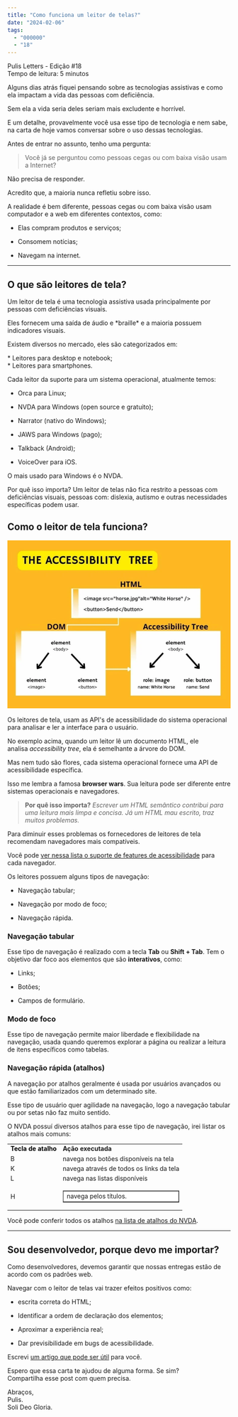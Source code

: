 ```yaml
---
title: "Como funciona um leitor de telas?"
date: "2024-02-06"
tags: 
  - "000000"
  - "18"
---
```


Pulis Letters - Edição #18  
Tempo de leitura: 5 minutos

Alguns dias atrás fiquei pensando sobre as tecnologias assistivas e como ela impactam a vida das pessoas com deficiência.

Sem ela a vida seria deles seriam mais excludente e horrível.

E um detalhe, provavelmente você usa esse tipo de tecnologia e nem sabe, na carta de hoje vamos conversar sobre o uso dessas tecnologias.

Antes de entrar no assunto, tenho uma pergunta:

> Você já se perguntou como pessoas cegas ou com baixa visão usam a Internet?

Não precisa de responder.

Acredito que, a maioria nunca refletiu sobre isso.

A realidade é bem diferente, pessoas cegas ou com baixa visão usam computador e a web em diferentes contextos, como:

- Elas compram produtos e serviços;

- Consomem notícias;

- Navegam na internet.

* * *

## O que são leitores de tela?

Um leitor de tela é uma tecnologia assistiva usada principalmente por pessoas com deficiências visuais.

Eles fornecem uma saída de áudio e \*braille\* e a maioria possuem indicadores visuais.

Existem diversos no mercado, eles são categorizados em:

\* Leitores para desktop e notebook;  
\* Leitores para smartphones.

Cada leitor da suporte para um sistema operacional, atualmente temos:

- Orca para Linux;

- NVDA para Windows (open source e gratuito);

- Narrator (nativo do Windows);

- JAWS para Windows (pago);

- Talkback (Android);

- VoiceOver para iOS.

O mais usado para Windows é o NVDA.

Por quê isso importa? Um leitor de telas não fica restrito a pessoas com deficiências visuais, pessoas com: dislexia, autismo e outras necessidades específicas podem usar.

## Como o leitor de tela funciona?

![Gráfico representando como o leitor de tela, realiza a leitura dos elementos HTML com a árvore de acessibilidade](images/a11y-tree.webp)

Os leitores de tela, usam as API's de acessibilidade do sistema operacional para analisar e ler a interface para o usuário.

No exemplo acima, quando um leitor lê um documento HTML, ele analisa _accessibility tree_, ela é semelhante a árvore do DOM.

Mas nem tudo são flores, cada sistema operacional fornece uma API de acessibilidade específica.

Isso me lembra a famosa **browser wars**. Sua leitura pode ser diferente entre sistemas operacionais e navegadores.

> **Por quê isso importa?** _Escrever um HTML semântico contribui para uma leitura mais limpa e concisa. Já um HTML mau escrito, traz muitos problemas._

Para diminuir esses problemas os fornecedores de leitores de tela recomendam navegadores mais compatíveis.

Você pode [ver nessa lista o suporte de features de acessibilidade](https://html5accessibility.com/) para cada navegador.

Os leitores possuem alguns tipos de navegação:

- Navegação tabular;

- Navegação por modo de foco;

- Navegação rápida.

### Navegação tabular

Esse tipo de navegação é realizado com a tecla **Tab** ou **Shift + Tab**. Tem o objetivo dar foco aos elementos que são **interativos**, como:

- Links;

- Botões;

- Campos de formulário.

### Modo de foco

Esse tipo de navegação permite maior liberdade e flexibilidade na navegação, usada quando queremos explorar a página ou realizar a leitura de itens específicos como tabelas.

### Navegação rápida (atalhos)

A navegação por atalhos geralmente é usada por usuários avançados ou que estão familiarizados com um determinado site.

Esse tipo de usuário quer agilidade na navegação, logo a navegação tabular ou por setas não faz muito sentido.

O NVDA possuí diversos atalhos para esse tipo de navegação, irei listar os atalhos mais comuns:

<table class="has-fixed-layout"><tbody><tr><td><span style="color: #000000;"><b>Tecla de atalho</b></span></td><td><strong>Ação executada</strong></td></tr><tr><td>B</td><td>navega nos botões disponíveis na tela</td></tr><tr><td>K</td><td>navega através de todos os links da tela</td></tr><tr><td>L</td><td>navega nas listas disponíveis</td></tr><tr><td>H</td><td><div class="table-responsive"><table class="mlContentTable" role="presentation" border="1" width="100%" cellspacing="0" cellpadding="0" align="center" bgcolor="#ffffff"><tbody><tr class=""><td width="50%">navega pelos títulos.</td></tr></tbody></table></div></td></tr></tbody></table>

Você pode conferir todos os atalhos [na lista de atalhos do NVDA](https://dequeuniversity.com/screenreaders/nvda-keyboard-shortcuts).

* * *

## Sou desenvolvedor, porque devo me importar?

Como desenvolvedores, devemos garantir que nossas entregas estão de acordo com os padrões web.

Navegar com o leitor de telas vai trazer efeitos positivos como:

- escrita correta do HTML;

- Identificar a ordem de declaração dos elementos;

- Aproximar a experiência real;

- Dar previsibilidade em bugs de acessibilidade.

Escrevi [um artigo que pode ser útil](https://brunopulis.com/5-motivos-para-usar-leitor-de-telas/) para você.

Espero que essa carta te ajudou de alguma forma. Se sim?  
Compartilha esse post com quem precisa.

Abraços,  
Pulis.  
Soli Deo Gloria.
